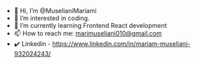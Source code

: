 - 👋 Hi, I’m @MuselianiMariami
- 👀 I’m interested in coding.
- 🌱 I’m currently learning Frontend React development
- 📫 How to reach me: marimuseliani010@gmail.com
- ✔️ Linkedin - https://www.linkedin.com/in/mariam-museliani-932024243/

<!---

🌟Passionate about creating captivating user experiences through clean and efficient code. Currently pursuing a frontend React development course at Digital Institute, where I am honing my skills to become a proficient React developer.

With a strong foundation in markup languages, I embarked on my journey as a self-taught developer. Seeking to accelerate my growth and gain comprehensive expertise, I joined Digital Institute to immerse myself in a structured learning environment. Throughout the course, I am mastering the necessary technical skills to develop cutting-edge React applications, leveraging my solid understanding of HTML, CSS, and JavaScript.

As an aspiring React developer, I am committed to staying abreast of the latest industry trends and best practices. Eager to contribute my fresh perspective and dedication to crafting exceptional user experiences, I am actively seeking opportunities to apply and expand my skills.
🚀
--->
